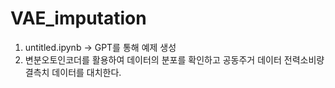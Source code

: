 # VAE_imputation
1. untitled.ipynb -> GPT를 통해 예제 생성
2. 변분오토인코더를 활용하여 데이터의 분포를 확인하고 공동주거 데이터 전력소비량 결측치 데이터를 대치한다.
